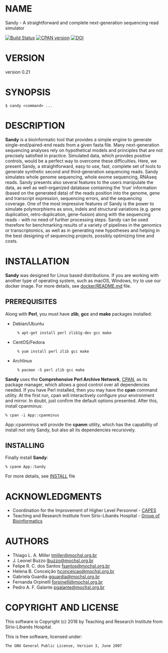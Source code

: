# NAME

Sandy - A straightforward and complete next-generation sequencing read simulator

[![Build Status](https://travis-ci.org/galantelab/sandy.svg?branch=master)](https://travis-ci.org/galantelab/sandy)
[![CPAN version](https://badge.fury.io/pl/App-Sandy.svg)](https://badge.fury.io/pl/App-Sandy)
[![DOI](https://zenodo.org/badge/DOI/10.5281/zenodo.1421507.svg)](https://doi.org/10.5281/zenodo.1421507)

# VERSION

version 0.21

# SYNOPSIS

    $ sandy <command> ...

# DESCRIPTION

**Sandy** is a bioinformatic tool that provides a simple engine to generate
single-end/paired-end reads from a given fasta file. Many next-generation
sequencing analyses rely on hypothetical models and principles that are
not precisely satisfied in practice. Simulated data, which provides positive
controls, would be a perfect way to overcome these difficulties. Here, we
present Sandy, a straightforward, easy to use, fast, complete set of tools
to generate synthetic second and third-generation sequencing reads. Sandy
simulates whole genome sequencing, whole exome sequencing, RNAseq reads.
Sandy presents also several features to the users manipulate the data, as
well as well-organized database containing the ‘true’ information (based on
the generated data) of the reads position into the genome, gene and transcript
expression, sequencing errors, and the sequencing coverage. One of the most
impressive features of Sandy is the power to simulate polymorphisms as snvs,
indels and structural variations (e.g. gene duplication, retro-duplication,
gene-fusion) along with the sequencing reads - with no need of further processing
steps. Sandy can be used therefore for benchmarking results of a variety of
pipelines in the genomics or transcriptomics, as well as in generating new
hypotheses and helping in the best designing of sequencing projects, possibly
optimizing time and costs.

# INSTALLATION

**Sandy** was designed for Linux based distributions. If you are working with another
type of operating system, such as macOS, Windows, try to use our docker image.
For more details, see [docker/README.md](https://github.com/galantelab/sandy/blob/master/docker/README.md)
file.

## PREREQUISITES

Along with **Perl**, you must have **zlib**, **gcc** and **make** packages installed:

- Debian/Ubuntu

        % apt-get install perl zlib1g-dev gcc make

- CentOS/Fedora

        % yum install perl zlib gcc make

- Archlinux

        % pacman -S perl zlib gcc make

**Sandy** uses the **Comprehensive Perl Archive Network**, [CPAN](https://www.cpan.org/), as its
package manager, which allows a good control over all dependencies needed.
If you have Perl installed, then you may have the **cpan** command utility. At the first run, cpan
will interactively configure your environment and mirror. In doubt, just confirm the default options
presented. After this, install cpanminus:

    % cpan -i App::cpanminus

App::cpanminus will provide the **cpanm** utility, which has the capability of install not only
Sandy, but also all its dependencies recursively.

## INSTALLING

Finally install **Sandy**:

    % cpanm App::Sandy

For more details, see [INSTALL](https://github.com/galantelab/sandy/blob/master/INSTALL) file

# ACKNOWLEDGMENTS

- Coordination for the Improvement of Higher Level Personnel - [CAPES](http://www.capes.gov.br/)
- Teaching and Research Institute from Sírio-Libanês Hospital - [Group of Bioinformatics](https://www.bioinfo.mochsl.org.br/)

# AUTHORS

- Thiago L. A. Miller <tmiller@mochsl.org.br>
- J. Leonel Buzzo <lbuzzo@mochsl.org.br>
- Felipe R. C. dos Santos <fsantos@mochsl.org.br>
- Helena B. Conceição <hconceicao@mochsl.org.br>
- Gabriela Guardia <gguardia@mochsl.org.br>
- Fernanda Orpinelli <forpinelli@mochsl.org.br>
- Pedro A. F. Galante <pgalante@mochsl.org.br>

# COPYRIGHT AND LICENSE

This software is Copyright (c) 2018 by Teaching and Research Institute from Sírio-Libanês Hospital.

This is free software, licensed under:

    The GNU General Public License, Version 3, June 2007
